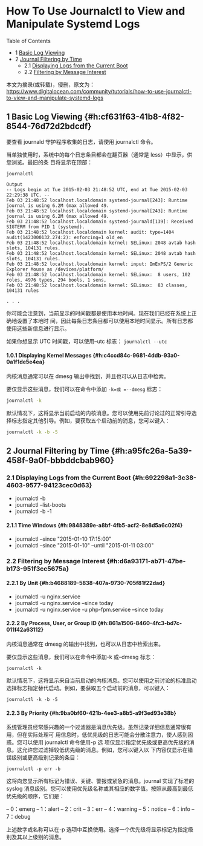 # How To Use Journalctl to View and Manipulate Systemd Logs


<div class="ox-hugo-toc toc has-section-numbers">

<div class="heading">Table of Contents</div>

- <span class="section-num">1</span> [Basic Log Viewing](#h:cf631f63-41b8-4f82-8544-76d72d2bdcdf)
- <span class="section-num">2</span> [Journal Filtering by Time](#h:a95fc26a-5a39-458f-9a0f-bbbddcbab960)
    - <span class="section-num">2.1</span> [Displaying Logs from the Current Boot](#h:692298a1-3c38-4603-9577-94123cec0d63)
    - <span class="section-num">2.2</span> [Filtering by Message Interest](#h:d6a93171-ab71-47be-b173-951f3cc5675a)

</div>
<!--endtoc-->


本文为摘录(或转载)，侵删，原文为： https://www.digitalocean.com/community/tutorials/how-to-use-journalctl-to-view-and-manipulate-systemd-logs



## <span class="section-num">1</span> Basic Log Viewing {#h:cf631f63-41b8-4f82-8544-76d72d2bdcdf}

要查看 journald 守护程序收集的日志，请使用 journalctl 命令。

当单独使用时，系统中的每个日志条目都会在翻页器（通常是 less）中显示，供您浏览。最旧的条
目将显示在顶部：

```text
journalctl

Output
-- Logs begin at Tue 2015-02-03 21:48:52 UTC, end at Tue 2015-02-03 22:29:38 UTC. --
Feb 03 21:48:52 localhost.localdomain systemd-journal[243]: Runtime journal is using 6.2M (max allowed 49.
Feb 03 21:48:52 localhost.localdomain systemd-journal[243]: Runtime journal is using 6.2M (max allowed 49.
Feb 03 21:48:52 localhost.localdomain systemd-journald[139]: Received SIGTERM from PID 1 (systemd).
Feb 03 21:48:52 localhost.localdomain kernel: audit: type=1404 audit(1423000132.274:2): enforcing=1 old_en
Feb 03 21:48:52 localhost.localdomain kernel: SELinux: 2048 avtab hash slots, 104131 rules.
Feb 03 21:48:52 localhost.localdomain kernel: SELinux: 2048 avtab hash slots, 104131 rules.
Feb 03 21:48:52 localhost.localdomain kernel: input: ImExPS/2 Generic Explorer Mouse as /devices/platform/
Feb 03 21:48:52 localhost.localdomain kernel: SELinux:  8 users, 102 roles, 4976 types, 294 bools, 1 sens,
Feb 03 21:48:52 localhost.localdomain kernel: SELinux:  83 classes, 104131 rules

. . .
```

你可能会注意到，当前显示的时间戳都是使用本地时间。现在我们已经在系统上正确地设置了本地时
间，因此每条日志条目都可以使用本地时间显示。所有日志都使用这些新信息进行显示。

如果你想显示 UTC 时间戳，可以使用&#x2013;utc 标志： `journalctl --utc`


#### <span class="section-num">1.0.1</span> Displaying Kernel Messages {#h:c4ccd84c-9681-4ddb-93a0-0a1f1de5e4ea}

内核消息通常可以在 dmesg 输出中找到，并且也可以从日志中检索。

要仅显示这些消息，我们可以在命令中添加 `-k=或 =--dmesg` 标志：

```sh
journalctl -k
```

默认情况下，这将显示当前启动的内核消息。您可以使用先前讨论过的正常引导选择标志指定其他引导。例如，要获取五个启动前的消息，您可以键入：

```sh
journalctl -k -b -5
```


## <span class="section-num">2</span> Journal Filtering by Time {#h:a95fc26a-5a39-458f-9a0f-bbbddcbab960}


### <span class="section-num">2.1</span> Displaying Logs from the Current Boot {#h:692298a1-3c38-4603-9577-94123cec0d63}

-   journalctl -b
-   journalctl &#x2013;list-boots
-   journalctl -b -1


#### <span class="section-num">2.1.1</span> Time Windows {#h:9848389e-a8bf-4fb5-acf2-8e8d5a6c02f4}

-   journalctl &#x2013;since "2015-01-10 17:15:00"
-   journalctl &#x2013;since "2015-01-10" &#x2013;until "2015-01-11 03:00"


### <span class="section-num">2.2</span> Filtering by Message Interest {#h:d6a93171-ab71-47be-b173-951f3cc5675a}


#### <span class="section-num">2.2.1</span> By Unit {#h:b4688189-5838-407a-9730-705f81f22dad}

-   journalctl -u nginx.service
-   journalctl -u nginx.service &#x2013;since today
-   journalctl -u nginx.service -u php-fpm.service &#x2013;since today


#### <span class="section-num">2.2.2</span> By Process, User, or Group ID {#h:861a1506-8460-4fc3-bd7c-011f42a63112}

内核消息通常在 dmesg 的输出中找到，也可以从日志中检索出来。

要仅显示这些消息，我们可以在命令中添加-k 或&#x2013;dmesg 标志：

`journalctl -k`

默认情况下，这将显示来自当前启动的内核消息。您可以使用之前讨论的标准启动选择标志指定替代启动。例如，要获取五个启动前的消息，可以键入：

`journalctl -k -b -5`


#### <span class="section-num">2.2.3</span> By Priority {#h:9ba0bf60-421b-4ee3-a8b5-a9f3ed93e38b}

系统管理员经常感兴趣的一个过滤器是消息优先级。虽然记录详细信息通常很有用，但在实际处理可
用信息时，低优先级的日志可能会分散注意力，使人感到困惑。您可以使用 journalctl 命令使用-p 选
项仅显示指定优先级或更高优先级的消息。这允许您过滤掉较低优先级的消息。例如，您可以键入以
下内容仅显示在错误级别或更高级别记录的条目：

`journalctl -p err -b`

这将向您显示所有标记为错误、关键、警报或紧急的消息。journal 实现了标准的 syslog 消息级别。您可以使用优先级名称或其相应的数字值。按照从最高到最低优先级的顺序，它们是：

– 0：emerg
– 1：alert
– 2：crit
– 3：err
– 4：warning
– 5：notice
– 6：info
– 7：debug

上述数字或名称可以在-p 选项中互换使用。选择一个优先级将显示标记为指定级别及其以上级别的消息。

